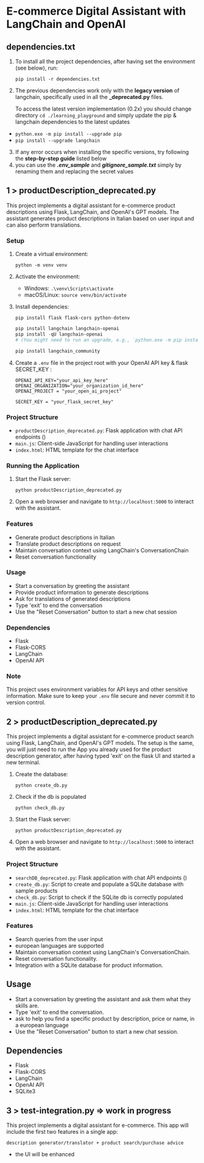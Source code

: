 
# E-commerce Digital Assistant with LangChain and OpenAI
## dependencies.txt
1. To install all the project dependencies, after having set the environment (see below), run:
   ```
   pip install -r dependencies.txt
   ```
2. The previous dependencies work only with the **legacy version** of langchain, specifically used in all the **_deprecated.py** files. 

   To access the latest version implementation (0.2x) you should change directory
 `cd ./learning_playground` and simply update the pip & langchain dependencies to the latest updates  
 - `python.exe -m pip install --upgrade pip` 
 - `pip install --upgrade langchain`

3. If any error occurs when installing the specific versions, try following the **step-by-step guide** listed below
4. you can use the ***.env_sample*** and ***gitignore_sample.txt*** simply by renaming them and replacing the secret values

 


## 1 > productDescription_deprecated.py 
This project implements a digital assistant for e-commerce product descriptions using Flask, LangChain, and OpenAI's GPT models. The assistant generates product descriptions in Italian based on user input and can also perform translations.

### Setup

1. Create a virtual environment:
   ```
   python -m venv venv
   ```

2. Activate the environment:
   - Windows: `.\venv\Scripts\activate`
   - macOS/Linux: `source venv/bin/activate`

3. Install dependencies:
   ```
   pip install flask flask-cors python-dotenv
   ```
   ```powershell
   pip install langchain langchain-openai
   pip install -qU langchain-openai
   # (You might need to run an upgrade, e.g., `python.exe -m pip install --upgrade pip`)
   
   pip install langchain_community 
   ```
   

4. Create a `.env` file in the project root with your OpenAI API key & flask SECRET_KEY :
   ```
   OPENAI_API_KEY="your_api_key_here"
   OPENAI_ORGANIZATION="your_organization_id_here"
   OPENAI_PROJECT = "your_open_ai_project"

   SECRET_KEY = "your_flask_secret_key"
   ```

### Project Structure

- `productDescription_deprecated.py`: Flask application with chat API endpoints ()
- `main.js`: Client-side JavaScript for handling user interactions
- `index.html`: HTML template for the chat interface

### Running the Application


1. Start the Flask server:
   ```
   python productDescription_deprecated.py
   ```

2. Open a web browser and navigate to `http://localhost:5000` to interact with the assistant.

### Features

- Generate product descriptions in Italian
- Translate product descriptions on request
- Maintain conversation context using LangChain's ConversationChain
- Reset conversation functionality

### Usage

- Start a conversation by greeting the assistant
- Provide product information to generate descriptions
- Ask for translations of generated descriptions
- Type 'exit' to end the conversation
- Use the "Reset Conversation" button to start a new chat session

### Dependencies

- Flask
- Flask-CORS
- LangChain
- OpenAI API

### Note

This project uses environment variables for API keys and other sensitive information. Make sure to keep your `.env` file secure and never commit it to version control.




## 2 > productDescription_deprecated.py
This project implements a digital assistant for e-commerce product search using Flask, LangChain, and OpenAI's GPT models. The setup is the same, you will just need to run the App you already used for the product description generator, after having typed 'exit' on the flask UI and started a new terminal.

1. Create the database:
   ```
   python create_db.py
   ```
2. Check if the db is populated
   ```
   python check_db.py
   ```
3. Start the Flask server:
   ```
   python productDescription_deprecated.py
   ```
4.  Open a web browser and navigate to `http://localhost:5000` to interact with the assistant.

### Project Structure

- `searchDB_deprecated.py`: Flask application with chat API endpoints ()
- `create_db.py`: Script to create and populate a SQLite database with sample products
- `check_db.py`: Script to check if the SQLite db is correctly populated
- `main.js`: Client-side JavaScript for handling user interactions
- `index.html`: HTML template for the chat interface

### Features

- Search queries from the user input
- european languages are supported
- Maintain conversation context using LangChain's ConversationChain.
- Reset conversation functionality.
- Integration with a SQLite database for product information.

## Usage

- Start a conversation by greeting the assistant and ask them what they skills are.
- Type 'exit' to end the conversation.
- ask to help you find a specific product by description, price or name, in a european language 
- Use the "Reset Conversation" button to start a new chat session.


## Dependencies

- Flask
- Flask-CORS
- LangChain
- OpenAI API
- SQLite3


## 3 > test-integration.py => work in progress
This project implements a digital assistant for e-commerce. This app will include the first two features in a single app: 

`description generator/translator + product search/purchase advice`
+ the UI will be enhanced
